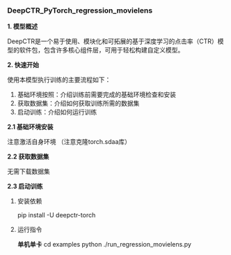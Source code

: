 ### DeepCTR_PyTorch_regression_movielens

**1. 模型概述**

DeepCTR是一个易于使用、模块化和可拓展的基于深度学习的点击率（CTR）模型的软件包，包含许多核心组件层，可用于轻松构建自定义模型。


**2. 快速开始**

使用本模型执行训练的主要流程如下：
1. 基础环境按照：介绍训练前需要完成的基础环境检查和安装
2. 获取数据集：介绍如何获取训练所需的数据集
3. 启动训练：介绍如何运行训练

**2.1 基础环境安装**

注意激活自身环境
（注意克隆torch.sdaa库）

**2.2 获取数据集**

无需下载数据集


**2.3 启动训练**

1. 安装依赖

    pip install -U deepctr-torch

2. 运行指令

    **单机单卡**
    cd examples
    python ./run_regression_movielens.py